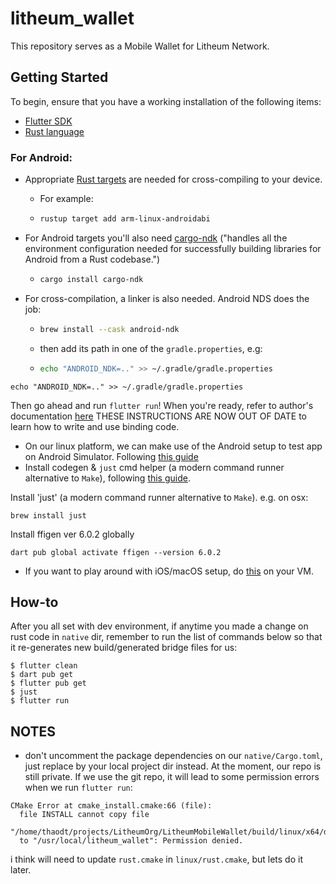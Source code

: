 # litheum_wallet

This repository serves as a Mobile Wallet for Litheum Network.

## Getting Started

To begin, ensure that you have a working installation of the following items:
- [Flutter SDK](https://docs.flutter.dev/get-started/install)
- [Rust language](https://rustup.rs/)

### For Android:

- Appropriate [Rust targets](https://rust-lang.github.io/rustup/cross-compilation.html) are needed for cross-compiling to your device. 
  - For example:
  - ```bash
    rustup target add arm-linux-androidabi
    ```
  

- For Android targets you'll also need [cargo-ndk](https://github.com/bbqsrc/cargo-ndk#installing) ("handles all the environment configuration needed for successfully building libraries for Android from a Rust codebase.")

  - ```bash
    cargo install cargo-ndk
    ```
- For cross-compilation, a linker is also needed. Android NDS does the job:
  - ```bash
    brew install --cask android-ndk
    ```  
  - then add its path in one of the `gradle.properties`, e.g:
  - ```bash
    echo "ANDROID_NDK=.." >> ~/.gradle/gradle.properties
    ```

```
echo "ANDROID_NDK=.." >> ~/.gradle/gradle.properties
```

Then go ahead and run `flutter run`! When you're ready, refer to author's documentation
[here](https://fzyzcjy.github.io/flutter_rust_bridge/index.html)
THESE INSTRUCTIONS ARE NOW OUT OF DATE
to learn how to write and use binding code.

- On our linux platform, we can make use of the Android setup to test app on Android Simulator. Following [this guide](http://cjycode.com/flutter_rust_bridge/template/setup_android.html)
- Install codegen & `just` cmd helper (a modern command runner alternative to `Make`), following [this guide](http://cjycode.com/flutter_rust_bridge/template/generate_install.html).



Install 'just' (a modern command runner alternative to `Make`). e.g. on osx:
```
brew install just
```
Install ffigen ver 6.0.2 globally
```
dart pub global activate ffigen --version 6.0.2
```

- If you want to play around with iOS/macOS setup, do [this](http://cjycode.com/flutter_rust_bridge/template/setup_ios.html) on your VM. 


## How-to
After you all set with dev environment, if anytime you made a change on rust code in `native` dir, remember to run the list of commands below so that it re-generates new build/generated bridge files for us:
```
$ flutter clean
$ dart pub get
$ flutter pub get
$ just
$ flutter run
```

## NOTES
- don't uncomment the package dependencies on our `native/Cargo.toml`, just replace by your local project dir instead.
At the moment, our repo is still private. If we use the git repo, it will lead to some permission errors when we run `flutter run`:
```
CMake Error at cmake_install.cmake:66 (file):
  file INSTALL cannot copy file
  "/home/thaodt/projects/LitheumOrg/LitheumMobileWallet/build/linux/x64/debug/intermediates_do_not_run/litheum_wallet"
  to "/usr/local/litheum_wallet": Permission denied.
```
i think will need to update `rust.cmake` in `linux/rust.cmake`, but lets do it later.